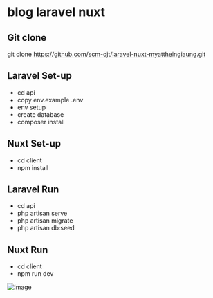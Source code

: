 
# blog laravel nuxt

## Git clone

git clone https://github.com/scm-ojt/laravel-nuxt-myattheingiaung.git

## Laravel Set-up

- cd api
- copy env.example .env
- env setup
- create database 
- composer install

## Nuxt Set-up

- cd client
- npm install

## Laravel Run

- cd api
- php artisan serve
- php artisan migrate
- php artisan db:seed

## Nuxt Run

- cd client
- npm run dev

![image](https://user-images.githubusercontent.com/114456411/201291346-d4956dfe-9cd2-4251-ac07-25d0fd381e7a.png)
